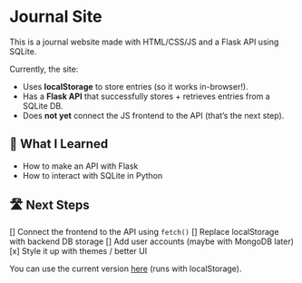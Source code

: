 # Journal Site

This is a journal website made with HTML/CSS/JS and a Flask API using SQLite.

Currently, the site:
- Uses **localStorage** to store entries (so it works in-browser!).
- Has a **Flask API** that successfully stores + retrieves entries from a SQLite DB.
- Does **not yet** connect the JS frontend to the API (that’s the next step).

## 🚀 What I Learned
- How to make an API with Flask
- How to interact with SQLite in Python

## 🛣️ Next Steps
[] Connect the frontend to the API using `fetch()`
[] Replace localStorage with backend DB storage
[] Add user accounts (maybe with MongoDB later)
[x] Style it up with themes / better UI

You can use the current version [here](https://tanaum.github.io/Journal_Site/) (runs with localStorage).
